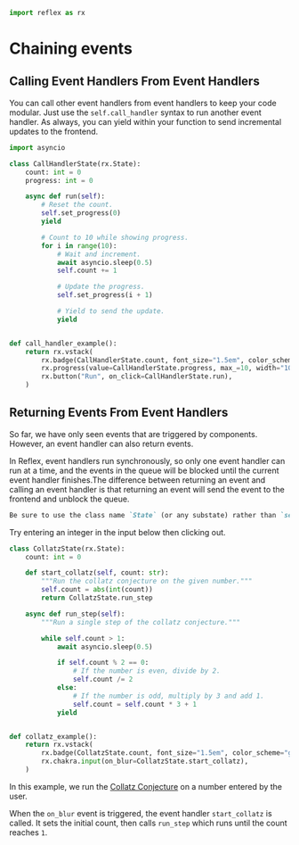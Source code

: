 ```python exec
import reflex as rx
```

# Chaining events

## Calling Event Handlers From Event Handlers

You can call other event handlers from event handlers to keep your code modular. Just use the `self.call_handler` syntax to run another event handler. As always, you can yield within your function to send incremental updates to the frontend.

```python demo exec
import asyncio

class CallHandlerState(rx.State):
    count: int = 0
    progress: int = 0

    async def run(self):
        # Reset the count.
        self.set_progress(0)
        yield

        # Count to 10 while showing progress.
        for i in range(10):
            # Wait and increment.
            await asyncio.sleep(0.5)
            self.count += 1

            # Update the progress.
            self.set_progress(i + 1)

            # Yield to send the update.
            yield


def call_handler_example():
    return rx.vstack(
        rx.badge(CallHandlerState.count, font_size="1.5em", color_scheme="green"),
        rx.progress(value=CallHandlerState.progress, max_=10, width="100%"),
        rx.button("Run", on_click=CallHandlerState.run),
    )
```

## Returning Events From Event Handlers

So far, we have only seen events that are triggered by components. However, an event handler can also return events.

In Reflex, event handlers run synchronously, so only one event handler can run at a time, and the events in the queue will be blocked until the current event handler finishes.The difference between returning an event and calling an event handler is that returning an event will send the event to the frontend and unblock the queue.

```md alert
Be sure to use the class name `State` (or any substate) rather than `self` when returning events.
```

Try entering an integer in the input below then clicking out.

```python demo exec
class CollatzState(rx.State):
    count: int = 0

    def start_collatz(self, count: str):
        """Run the collatz conjecture on the given number."""
        self.count = abs(int(count))
        return CollatzState.run_step

    async def run_step(self):
        """Run a single step of the collatz conjecture."""

        while self.count > 1:
            await asyncio.sleep(0.5)

            if self.count % 2 == 0:
                # If the number is even, divide by 2.
                self.count /= 2
            else:
                # If the number is odd, multiply by 3 and add 1.
                self.count = self.count * 3 + 1
            yield


def collatz_example():
    return rx.vstack(
        rx.badge(CollatzState.count, font_size="1.5em", color_scheme="green"),
        rx.chakra.input(on_blur=CollatzState.start_collatz),
    )

```

In this example, we run the [Collatz Conjecture](https://en.wikipedia.org/wiki/Collatz_conjecture) on a number entered by the user.

When the `on_blur` event is triggered, the event handler `start_collatz` is called. It sets the initial count, then calls `run_step` which runs until the count reaches `1`.
